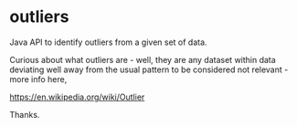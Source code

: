 # outliers
Java API to identify outliers from a given set of data.

Curious about what outliers are - well, they are any dataset within data deviating well away from the usual pattern to be considered not relevant - more info here,

https://en.wikipedia.org/wiki/Outlier

Thanks.
